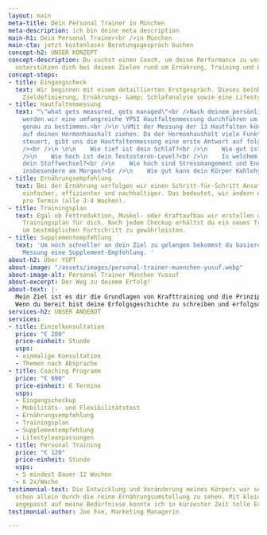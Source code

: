 ```yaml
---
layout: main
meta-title: Dein Personal Trainer in München
meta-description: ich bin deine meta description
main-h1: Dein Personal Trainer<br />in München
main-cta: jetzt kostenloses Beratungsgespräch buchen
concept-h2: UNSER KONZEPT
concept-description: Du suchst einen Coach, um deine Performance zu verbessern? Wir
  unterstützen dich bei deinen Zielen rund um Ernährung, Training und Lifestyle.
concept-steps:
- title: Eingangscheck
  text: Wir beginnen mit einem detaillierten Erstgespräch. Dieses beinhaltet eine
    Zieldefinierung, Ernährungs- &amp; Schlafanalyse sowie eine Lifestyle-Optimierung.
- title: Hautfaltenmessung
  text: "\"what gets measured, gets managed\"<br />Nach deinem persönlichen Gespräch
    werden wir eine umfangreiche YPSI Hautfaltenmessung durchführen um deinen Körperfettwert
    genau zu bestimmen.<br />\n \nMit der Messung der 13 Hautfalten können wir Rückschlüsse
    auf deinen Hormonhaushalt ziehen. Da der Hormonhaushalt viele Funktionen im Körper
    steuert, gibt uns die Hautfaltenmessung eine erste Antwort auf folgende Fragen:<br
    /><br />\n \n\n    Wie tief ist dein Schlaf?<br />\n    Wie gut ist deine Regeneration?<br
    />\n    Wie hoch ist dein Testosteron-Level?<br />\n    In welchem Tempo geschieht
    dein Stoffwechsel?<br />\n    Wie hoch sind Stressmangement und Energielevel,
    insbesondere am Morgen?<br />\n    Wie gut kann dein Körper Kohlehydrate verwerten?"
- title: Ernährungsempfehlung
  text: Bei der Ernährung verfolgen wir einen Schritt-für-Schritt Ansatz. Dies ist
    einfacher, effizienter und nachhaltiger. Das bedeutet, wir ändern eine Mahlzeit
    pro Termin (alle 3-4 Wochen).
- title: Trainingsplan
  text: Egal ob Fettreduktion, Muskel- oder Kraftaufbau wir erstellen den passenden
    Trainingsplan für dich. Nach jedem Checkup erhältst du ein neues Trainingsprogramm
    um bestmöglichen Fortschritt zu gewährleisten.
- title: Supplementempfehlung
  text: 'Um noch schneller an dein Ziel zu gelangen bekommst du basierend auf deiner
    Messung eine Supplement-Empfehlung. '
about-h2: Über YSPT
about-image: "/assets/images/personal-trainer-muenchen-yusuf.webp"
about-image-alt: Personal Trainer München Yussuf
about-excerpt: Der Weg zu deinem Erfolg!
about-text: |-
  Mein Ziel ist es dir die Grundlagen von Krafttraining und die Prinzipien von gesunder und nachhaltiger Ernährung näher zu bringen.
  Wenn du bereit bist deine Erfolgsgeschichte zu schreiben und erfolgsorientiertes Personal Training erleben möchtest, freue ich mich dich kennen zu lernen.
services-h2: UNSER ANGEBOT
services:
- title: Einzelkonsultation
  price: "€ 200"
  price-einheit: Stunde
  usps:
  - einmalige Konsultation
  - Themen nach Absprache
- title: Coaching Programm
  price: "€ 690"
  price-einheit: 6 Termine
  usps:
  - Eingangscheckup
  - Mobilitäts- und Flexibilitätstest
  - Ernährungsempfehlung
  - Trainingsplan
  - Supplementempfehlung
  - Lifestyleanpassungen
- title: Personal Training
  price: "€ 120"
  price-einheit: Stunde
  usps:
  - 5 mindest Dauer 12 Wochen
  - 6 2x/Woche
testimonial-text: Die Entwicklung und Veränderung meines Körpers war sehr schnell,
  schon allein durch die reine Ernährungsumstellung zu sehen. Mit kleinen Tricks,
  angepasst auf meine Bedürfnisse konnte ich in kürzester Zeit tolle Ergebnisse erreichen.
testimonial-author: Joe Foe, Marketing Managerin

---
```

